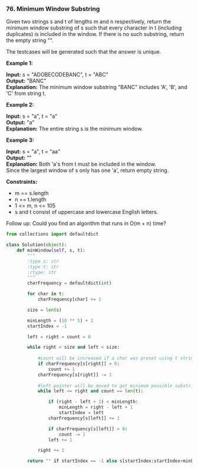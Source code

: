 ### 76. Minimum Window Substring

Given two strings s and t of lengths m and n respectively, return the minimum window substring of s such that every character in t (including duplicates) is included in the window. If there is no such substring, return the empty string "".

The testcases will be generated such that the answer is unique.

**Example 1:**

**Input:** s = "ADOBECODEBANC", t = "ABC"  
**Output:** "BANC"  
**Explanation:** The minimum window substring "BANC" includes 'A', 'B', and 'C' from string t.

**Example 2:**

**Input:** s = "a", t = "a"  
**Output:** "a"  
**Explanation:** The entire string s is the minimum window.

**Example 3:**

**Input:** s = "a", t = "aa"  
**Output:** ""  
**Explanation:** Both 'a's from t must be included in the window.  
Since the largest window of s only has one 'a', return empty string.

**Constraints:**

* m == s.length
* n == t.length
* 1 <= m, n <= 105
* s and t consist of uppercase and lowercase English letters.
 

Follow up: Could you find an algorithm that runs in O(m + n) time?

```python
from collections import defaultdict

class Solution(object):
    def minWindow(self, s, t):
        """
        :type s: str
        :type t: str
        :rtype: str
        """
        charFrequency = defaultdict(int)

        for char in t:
            charFrequency[char] += 1

        size = len(s)

        minLength = (10 ** 5) + 1
        startIndex = -1

        left = right = count = 0

        while right < size and left < size:
            
            #count will be increased if a char was preset using t string
            if charFrequency[s[right]] > 0:
                count += 1
            charFrequency[s[right]] -= 1
            
            #left pointer will be moved to get minimum possible substring start index
            while left <= right and count == len(t):

                if (right - left + 1) < minLength:
                    minLength = right - left + 1
                    startIndex = left
                charFrequency[s[left]] += 1

                if charFrequency[s[left]] > 0:
                    count -= 1
                left += 1

            right += 1

        return "" if startIndex == -1 else s[startIndex:startIndex+minLength]
```
